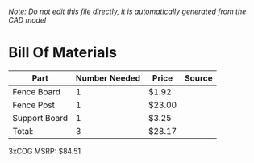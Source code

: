 ###### Note: Do not edit this file directly, it is automatically generated from the CAD model 
# Bill Of Materials 
 |Part|Number Needed|Price|Source| 
 |----|----------|-----|-----|
|Fence Board|1|$1.92||
|Fence Post|1|$23.00||
|Support Board|1|$3.25||
|Total: |3|$28.17| |

 3xCOG MSRP: $84.51